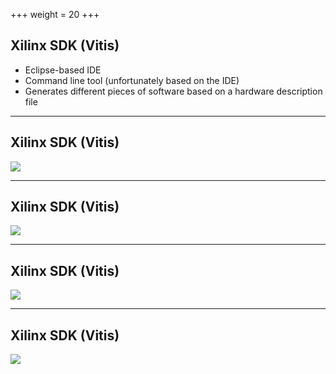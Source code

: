 +++
weight = 20
+++

## Xilinx SDK (Vitis)

* Eclipse-based IDE
* Command line tool (unfortunately based on the IDE)
* Generates different pieces of software based on a hardware description file

---

## Xilinx SDK (Vitis)

![](/vitis.png)

---

## Xilinx SDK (Vitis)

![](/vitis-2.png)

---

## Xilinx SDK (Vitis)

![](/vitis-3.png)

---

## Xilinx SDK (Vitis)

![](/vitis-4.png)

